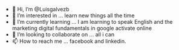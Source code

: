 - 👋 Hi, I’m @Luisgalvezb
- 👀 I’m interested in ... learn new things all the time
- 🌱 I’m currently learning ... I am learning to speak English and the marketing digital fundamentals in google activate online
- 💞️ I’m looking to collaborate on ... all i can
- 📫 How to reach me ... facebook and linkedin.

<!---
Luisgalvezb/Luisgalvezb is a ✨ special ✨ repository because its `README.md` (this file) appears on your GitHub profile.
You can click the Preview link to take a look at your changes.
--->
